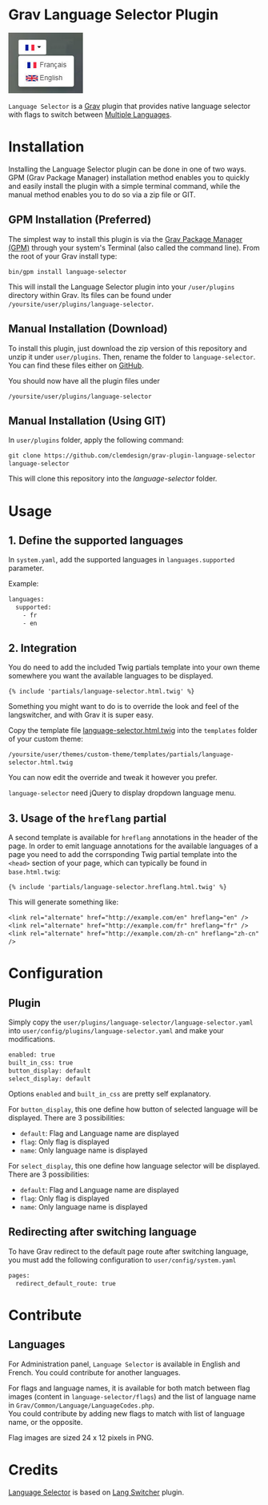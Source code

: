 # Grav Language Selector Plugin

![Language Selector](assets/readme_1.jpg)

`Language Selector` is a [Grav](http://github.com/getgrav/grav) plugin that provides native language selector with flags to switch between [Multiple Languages](http://learn.getgrav.org/content/multi-language).

# Installation

Installing the Language Selector plugin can be done in one of two ways. GPM (Grav Package Manager) installation method enables you to quickly and easily install the plugin with a simple terminal command, while the manual method enables you to do so via a zip file or GIT.

## GPM Installation (Preferred)

The simplest way to install this plugin is via the [Grav Package Manager (GPM)](http://learn.getgrav.org/advanced/grav-gpm) through your system's Terminal (also called the command line).  From the root of your Grav install type:

    bin/gpm install language-selector

This will install the Language Selector plugin into your `/user/plugins` directory within Grav. Its files can be found under `/yoursite/user/plugins/language-selector`.

## Manual Installation (Download)

To install this plugin, just download the zip version of this repository and unzip it under `user/plugins`. Then, rename the folder to `language-selector`. You can find these files either on [GitHub](https://github.com/clemdesign/grav-plugin-language-selector).

You should now have all the plugin files under

    /yoursite/user/plugins/language-selector


## Manual Installation (Using GIT)

In `user/plugins` folder, apply the following command:
```
git clone https://github.com/clemdesign/grav-plugin-language-selector language-selector
```

This will clone this repository into the _language-selector_ folder.

# Usage

## 1. Define the supported languages

In `system.yaml`, add the supported languages in `languages.supported` parameter.

Example:

    languages:
      supported:
        - fr
        - en

## 2. Integration

You do need to add the included Twig partials template into your own theme somewhere you want the available languages to be displayed.

```
{% include 'partials/language-selector.html.twig' %}
```

Something you might want to do is to override the look and feel of the langswitcher, and with Grav it is super easy.

Copy the template file [language-selector.html.twig](templates/partials/language-selector.html.twig) into the `templates` folder of your custom theme:

```
/yoursite/user/themes/custom-theme/templates/partials/language-selector.html.twig
```

You can now edit the override and tweak it however you prefer.

`language-selector` need jQuery to display dropdown language menu.

## 3. Usage of the `hreflang` partial

A second template is available for `hreflang` annotations in the header of the page. In order to emit language annotations for the available languages of a page you need to add the corrsponding Twig partial template into the `<head>` section of your page, which can typically be found in `base.html.twig`:

```
{% include 'partials/language-selector.hreflang.html.twig' %}
```

This will generate something like:

```
<link rel="alternate" href="http://example.com/en" hreflang="en" />
<link rel="alternate" href="http://example.com/fr" hreflang="fr" />
<link rel="alternate" href="http://example.com/zh-cn" hreflang="zh-cn" />
```

# Configuration

## Plugin

Simply copy the `user/plugins/language-selector/language-selector.yaml` into `user/config/plugins/language-selector.yaml` and make your modifications.

```
enabled: true
built_in_css: true
button_display: default
select_display: default
```

Options `enabled` and `built_in_css` are pretty self explanatory.

For `button_display`, this one define how button of selected language will be displayed. There are 3 possibilities:
- `default`: Flag and Language name are displayed
- `flag`: Only flag is displayed
- `name`: Only language name is displayed

For `select_display`, this one define how language selector will be displayed. There are 3 possibilities:
- `default`: Flag and Language name are displayed
- `flag`: Only flag is displayed
- `name`: Only language name is displayed

## Redirecting after switching language

To have Grav redirect to the default page route after switching language, you must add the following configuration to `user/config/system.yaml`
```
pages:
  redirect_default_route: true
```

# Contribute

## Languages

For Administration panel, `Language Selector` is available in English and French. You could contribute for another languages.

For flags and language names, it is available for both match between flag images (content in `language-selector/flags`) and the list of language name in `Grav/Common/Language/LanguageCodes.php`.  
You could contribute by adding new flags to match with list of language name, or the opposite.

Flag images are sized 24 x 12 pixels in PNG.



# Credits

[Language Selector](https://github.com/clemdesign/grav-plugin-language-selector) is based on [Lang Switcher](https://github.com/getgrav/grav-plugin-langswitcher) plugin.
